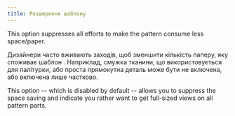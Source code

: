 ```yaml
---
title: Розширення шаблону
---
```


This option suppresses all efforts to make the pattern consume less space/paper.

Дизайнери часто вживають заходів, щоб зменшити кількість паперу, яку споживає шаблон .  Наприклад, смужка тканини, що використовується для палітурки, або проста прямокутна деталь може бути не включена, або включена лише частково.

This option -- which is disabled by default -- allows you to suppress the space saving and indicate you rather want to get full-sized views on all pattern parts.




